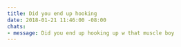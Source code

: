 ```yaml
---
title: Did you end up hooking
date: 2018-01-21 11:46:00 -08:00
chats:
- message: Did you end up hooking up w that muscle boy
---
```


